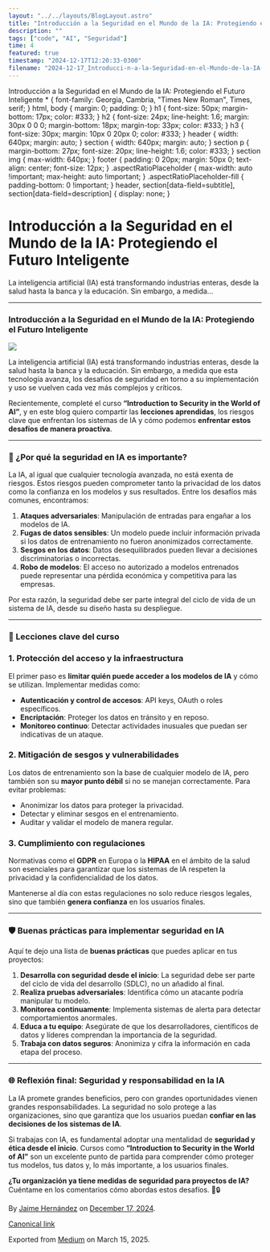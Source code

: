 ```yaml
---
layout: "../../layouts/BlogLayout.astro"
title: "Introducción a la Seguridad en el Mundo de la IA: Protegiendo el Futuro Inteligente"
description: ""
tags: ["code", "AI", "Seguridad"]
time: 4
featured: true
timestamp: "2024-12-17T12:20:33-0300"
filename: "2024-12-17_Introducci-n-a-la-Seguridad-en-el-Mundo-de-la-IA--Protegiendo-el-Futuro-Inteligente-fd385b35e71a"
---
```


Introducción a la Seguridad en el Mundo de la IA: Protegiendo el Futuro Inteligente \* { font-family: Georgia, Cambria, "Times New Roman", Times, serif; } html, body { margin: 0; padding: 0; } h1 { font-size: 50px; margin-bottom: 17px; color: #333; } h2 { font-size: 24px; line-height: 1.6; margin: 30px 0 0 0; margin-bottom: 18px; margin-top: 33px; color: #333; } h3 { font-size: 30px; margin: 10px 0 20px 0; color: #333; } header { width: 640px; margin: auto; } section { width: 640px; margin: auto; } section p { margin-bottom: 27px; font-size: 20px; line-height: 1.6; color: #333; } section img { max-width: 640px; } footer { padding: 0 20px; margin: 50px 0; text-align: center; font-size: 12px; } .aspectRatioPlaceholder { max-width: auto !important; max-height: auto !important; } .aspectRatioPlaceholder-fill { padding-bottom: 0 !important; } header, section\[data-field=subtitle\], section\[data-field=description\] { display: none; }

Introducción a la Seguridad en el Mundo de la IA: Protegiendo el Futuro Inteligente
===================================================================================

La inteligencia artificial (IA) está transformando industrias enteras, desde la salud hasta la banca y la educación. Sin embargo, a medida…

* * *

### Introducción a la Seguridad en el Mundo de la IA: Protegiendo el Futuro Inteligente

![](https://cdn-images-1.medium.com/max/800/1*jbYPTzQf2xt1zkw6NPrDfA.jpeg)

La inteligencia artificial (IA) está transformando industrias enteras, desde la salud hasta la banca y la educación. Sin embargo, a medida que esta tecnología avanza, los desafíos de seguridad en torno a su implementación y uso se vuelven cada vez más complejos y críticos.

Recientemente, completé el curso **“Introduction to Security in the World of AI”**, y en este blog quiero compartir las **lecciones aprendidas**, los riesgos clave que enfrentan los sistemas de IA y cómo podemos **enfrentar estos desafíos de manera proactiva**.

* * *

### 🚨 ¿Por qué la seguridad en IA es importante?

La IA, al igual que cualquier tecnología avanzada, no está exenta de riesgos. Estos riesgos pueden comprometer tanto la privacidad de los datos como la confianza en los modelos y sus resultados. Entre los desafíos más comunes, encontramos:

1.  **Ataques adversariales**: Manipulación de entradas para engañar a los modelos de IA.
2.  **Fugas de datos sensibles**: Un modelo puede incluir información privada si los datos de entrenamiento no fueron anonimizados correctamente.
3.  **Sesgos en los datos**: Datos desequilibrados pueden llevar a decisiones discriminatorias o incorrectas.
4.  **Robo de modelos**: El acceso no autorizado a modelos entrenados puede representar una pérdida económica y competitiva para las empresas.

Por esta razón, la seguridad debe ser parte integral del ciclo de vida de un sistema de IA, desde su diseño hasta su despliegue.

* * *

### 🔑 Lecciones clave del curso

### 1\. Protección del acceso y la infraestructura

El primer paso es **limitar quién puede acceder a los modelos de IA** y cómo se utilizan. Implementar medidas como:

*   **Autenticación y control de accesos**: API keys, OAuth o roles específicos.
*   **Encriptación**: Proteger los datos en tránsito y en reposo.
*   **Monitoreo continuo**: Detectar actividades inusuales que puedan ser indicativas de un ataque.

### 2\. Mitigación de sesgos y vulnerabilidades

Los datos de entrenamiento son la base de cualquier modelo de IA, pero también son su **mayor punto débil** si no se manejan correctamente. Para evitar problemas:

*   Anonimizar los datos para proteger la privacidad.
*   Detectar y eliminar sesgos en el entrenamiento.
*   Auditar y validar el modelo de manera regular.

### 3\. Cumplimiento con regulaciones

Normativas como el **GDPR** en Europa o la **HIPAA** en el ámbito de la salud son esenciales para garantizar que los sistemas de IA respeten la privacidad y la confidencialidad de los datos.

Mantenerse al día con estas regulaciones no solo reduce riesgos legales, sino que también **genera confianza** en los usuarios finales.

* * *

### 🛡️ Buenas prácticas para implementar seguridad en IA

Aquí te dejo una lista de **buenas prácticas** que puedes aplicar en tus proyectos:

1.  **Desarrolla con seguridad desde el inicio**: La seguridad debe ser parte del ciclo de vida del desarrollo (SDLC), no un añadido al final.
2.  **Realiza pruebas adversariales**: Identifica cómo un atacante podría manipular tu modelo.
3.  **Monitorea continuamente**: Implementa sistemas de alerta para detectar comportamientos anormales.
4.  **Educa a tu equipo**: Asegúrate de que los desarrolladores, científicos de datos y líderes comprendan la importancia de la seguridad.
5.  **Trabaja con datos seguros**: Anonimiza y cifra la información en cada etapa del proceso.

* * *

### 🌐 Reflexión final: Seguridad y responsabilidad en la IA

La IA promete grandes beneficios, pero con grandes oportunidades vienen grandes responsabilidades. La seguridad no solo protege a las organizaciones, sino que garantiza que los usuarios puedan **confiar en las decisiones de los sistemas de IA**.

Si trabajas con IA, es fundamental adoptar una mentalidad de **seguridad y ética desde el inicio**. Cursos como **“Introduction to Security in the World of AI”** son un excelente punto de partida para comprender cómo proteger tus modelos, tus datos y, lo más importante, a los usuarios finales.

**¿Tu organización ya tiene medidas de seguridad para proyectos de IA?** Cuéntame en los comentarios cómo abordas estos desafíos. 🚀🔒

By [Jaime Hernández](https://medium.com/@devjaime) on [December 17, 2024](https://medium.com/p/fd385b35e71a).

[Canonical link](https://medium.com/@devjaime/introducci%C3%B3n-a-la-seguridad-en-el-mundo-de-la-ia-protegiendo-el-futuro-inteligente-fd385b35e71a)

Exported from [Medium](https://medium.com) on March 15, 2025.